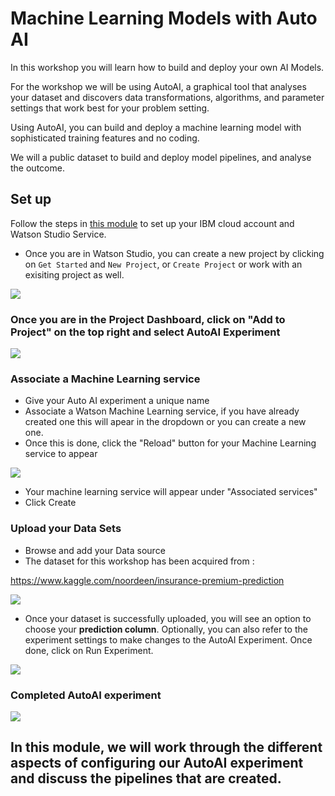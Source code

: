 
# Machine Learning Models with Auto AI 

In this workshop you will learn how to build and deploy your own AI Models.

For the workshop we will be using AutoAI, a graphical tool that analyses your dataset and discovers data transformations, algorithms, and parameter settings that work best for your problem setting.

Using AutoAI, you can build and deploy a machine learning model with sophisticated training features and no coding.

We will a public dataset to build and deploy model pipelines, and analyse the outcome.

## Set up

Follow the steps in [this module](https://github.com/IBM/ddc-2021-jumpstart-your-journey/tree/main/workshop/project-setup) to set up your IBM cloud account and Watson Studio Service.

- Once you are in Watson Studio, you can create a new project by clicking on `Get Started` and `New Project`, or `Create Project` or work with an exisiting project as well. 


![](https://github.com/YaminiRao/Data-Visualisation-with-Python/blob/master/Images/Watson_Studio.png)


### Once you are in the Project Dashboard, click on "Add to Project" on the top right and select AutoAI Experiment 

![](https://github.com/IBMDeveloperUK/Machine-Learning-Models-with-AUTO-AI/blob/master/Images/AutoAI.png)

### Associate a Machine Learning service 

- Give your Auto AI experiment a unique name 
- Associate a Watson Machine Learning service, if you have already created one this will apear in the dropdown or you can create a new one. 
- Once this is done, click the "Reload" button for your Machine Learning service to appear 

![](https://github.com/IBMDeveloperUK/Machine-Learning-Models-with-AUTO-AI/blob/master/Images/MLservice.png)


- Your machine learning service will appear under "Associated services"
- Click Create 

### Upload your Data Sets

- Browse and add your Data source 
- The dataset for this workshop has been acquired from : 

https://www.kaggle.com/noordeen/insurance-premium-prediction


![](https://github.com/IBMDeveloperUK/Machine-Learning-Models-with-AUTO-AI/blob/master/Images/Data_Source.png)

- Once your dataset is successfully uploaded, you will see an option to choose your **prediction column**. Optionally, you can also refer to the experiment settings to make changes to the AutoAI Experiment. Once done, click on Run Experiment. 

![](https://github.com/IBMDeveloperUK/Machine-Learning-Models-with-AUTO-AI/blob/master/Images/experiment.png)

### Completed AutoAI experiment 

![](https://github.com/IBMDeveloperUK/Machine-Learning-Models-with-AUTO-AI/blob/master/Images/experiment-2.png)


## In this module, we will work through the different aspects of configuring our AutoAI experiment and discuss the pipelines that are created. 


